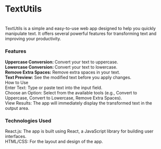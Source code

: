 <h1> TextUtils <h1></h1>
<p>TextUtils is a simple and easy-to-use web app designed to help you quickly manipulate text. It offers several powerful features for transforming text and improving your productivity.</p>

<h3>Features</h3>
<b>Uppercase Conversion: </b>Convert your text to uppercase.
<br>
<b>Lowercase Conversion: </b> Convert your text to lowercase.
<br>
<b>Remove Extra Spaces:</b> Remove extra spaces in your text.
<br>
<b>Text Preview:</b> See the modified text before you apply changes.
<br>
How to Use 
<br>
Enter Text: Type or paste text into the input field.
<br>
Choose an Option: Select from the available tools (e.g., Convert to Uppercase, Convert to Lowercase, Remove Extra Spaces).
<br>
View Results: The app will immediately display the transformed text in the output area.
<br>
<h3>Technologies Used</h3>
React.js: The app is built using React, a JavaScript library for building user interfaces.
<br>
HTML/CSS: For the layout and design of the app.
